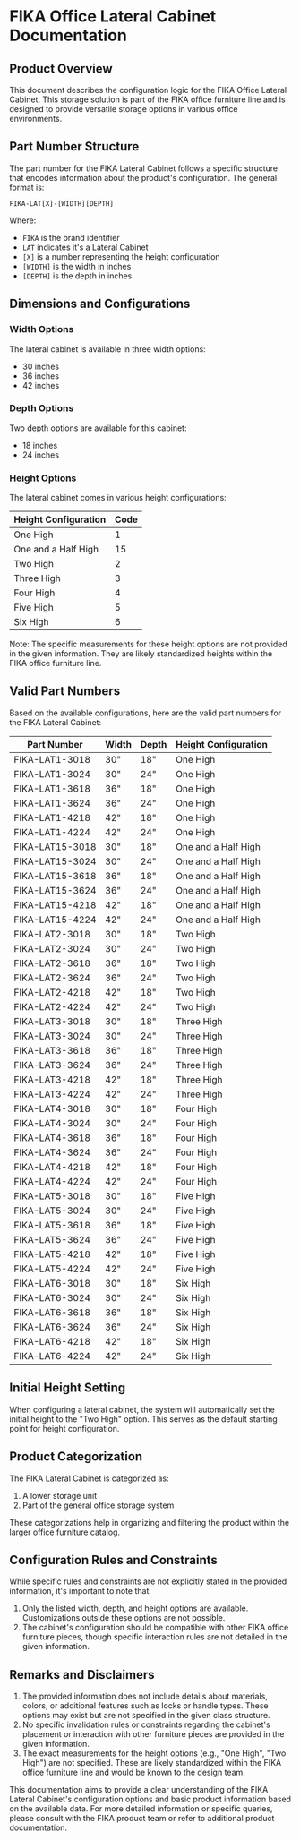 # FIKA Office Lateral Cabinet Documentation

## Product Overview

This document describes the configuration logic for the FIKA Office Lateral Cabinet. This storage solution is part of the FIKA office furniture line and is designed to provide versatile storage options in various office environments.

## Part Number Structure

The part number for the FIKA Lateral Cabinet follows a specific structure that encodes information about the product's configuration. The general format is:

```
FIKA-LAT[X]-[WIDTH][DEPTH]
```

Where:
- `FIKA` is the brand identifier
- `LAT` indicates it's a Lateral Cabinet
- `[X]` is a number representing the height configuration
- `[WIDTH]` is the width in inches
- `[DEPTH]` is the depth in inches

## Dimensions and Configurations

### Width Options
The lateral cabinet is available in three width options:
- 30 inches
- 36 inches
- 42 inches

### Depth Options
Two depth options are available for this cabinet:
- 18 inches
- 24 inches

### Height Options
The lateral cabinet comes in various height configurations:

| Height Configuration | Code |
|----------------------|------|
| One High             | 1    |
| One and a Half High  | 15   |
| Two High             | 2    |
| Three High           | 3    |
| Four High            | 4    |
| Five High            | 5    |
| Six High             | 6    |

Note: The specific measurements for these height options are not provided in the given information. They are likely standardized heights within the FIKA office furniture line.

## Valid Part Numbers

Based on the available configurations, here are the valid part numbers for the FIKA Lateral Cabinet:

| Part Number    | Width | Depth | Height Configuration |
|----------------|-------|-------|----------------------|
| FIKA-LAT1-3018 | 30"   | 18"   | One High             |
| FIKA-LAT1-3024 | 30"   | 24"   | One High             |
| FIKA-LAT1-3618 | 36"   | 18"   | One High             |
| FIKA-LAT1-3624 | 36"   | 24"   | One High             |
| FIKA-LAT1-4218 | 42"   | 18"   | One High             |
| FIKA-LAT1-4224 | 42"   | 24"   | One High             |
| FIKA-LAT15-3018| 30"   | 18"   | One and a Half High  |
| FIKA-LAT15-3024| 30"   | 24"   | One and a Half High  |
| FIKA-LAT15-3618| 36"   | 18"   | One and a Half High  |
| FIKA-LAT15-3624| 36"   | 24"   | One and a Half High  |
| FIKA-LAT15-4218| 42"   | 18"   | One and a Half High  |
| FIKA-LAT15-4224| 42"   | 24"   | One and a Half High  |
| FIKA-LAT2-3018 | 30"   | 18"   | Two High             |
| FIKA-LAT2-3024 | 30"   | 24"   | Two High             |
| FIKA-LAT2-3618 | 36"   | 18"   | Two High             |
| FIKA-LAT2-3624 | 36"   | 24"   | Two High             |
| FIKA-LAT2-4218 | 42"   | 18"   | Two High             |
| FIKA-LAT2-4224 | 42"   | 24"   | Two High             |
| FIKA-LAT3-3018 | 30"   | 18"   | Three High           |
| FIKA-LAT3-3024 | 30"   | 24"   | Three High           |
| FIKA-LAT3-3618 | 36"   | 18"   | Three High           |
| FIKA-LAT3-3624 | 36"   | 24"   | Three High           |
| FIKA-LAT3-4218 | 42"   | 18"   | Three High           |
| FIKA-LAT3-4224 | 42"   | 24"   | Three High           |
| FIKA-LAT4-3018 | 30"   | 18"   | Four High            |
| FIKA-LAT4-3024 | 30"   | 24"   | Four High            |
| FIKA-LAT4-3618 | 36"   | 18"   | Four High            |
| FIKA-LAT4-3624 | 36"   | 24"   | Four High            |
| FIKA-LAT4-4218 | 42"   | 18"   | Four High            |
| FIKA-LAT4-4224 | 42"   | 24"   | Four High            |
| FIKA-LAT5-3018 | 30"   | 18"   | Five High            |
| FIKA-LAT5-3024 | 30"   | 24"   | Five High            |
| FIKA-LAT5-3618 | 36"   | 18"   | Five High            |
| FIKA-LAT5-3624 | 36"   | 24"   | Five High            |
| FIKA-LAT5-4218 | 42"   | 18"   | Five High            |
| FIKA-LAT5-4224 | 42"   | 24"   | Five High            |
| FIKA-LAT6-3018 | 30"   | 18"   | Six High             |
| FIKA-LAT6-3024 | 30"   | 24"   | Six High             |
| FIKA-LAT6-3618 | 36"   | 18"   | Six High             |
| FIKA-LAT6-3624 | 36"   | 24"   | Six High             |
| FIKA-LAT6-4218 | 42"   | 18"   | Six High             |
| FIKA-LAT6-4224 | 42"   | 24"   | Six High             |

## Initial Height Setting

When configuring a lateral cabinet, the system will automatically set the initial height to the "Two High" option. This serves as the default starting point for height configuration.

## Product Categorization

The FIKA Lateral Cabinet is categorized as:
1. A lower storage unit
2. Part of the general office storage system

These categorizations help in organizing and filtering the product within the larger office furniture catalog.

## Configuration Rules and Constraints

While specific rules and constraints are not explicitly stated in the provided information, it's important to note that:

1. Only the listed width, depth, and height options are available. Customizations outside these options are not possible.
2. The cabinet's configuration should be compatible with other FIKA office furniture pieces, though specific interaction rules are not detailed in the given information.

## Remarks and Disclaimers

1. The provided information does not include details about materials, colors, or additional features such as locks or handle types. These options may exist but are not specified in the given class structure.
2. No specific invalidation rules or constraints regarding the cabinet's placement or interaction with other furniture pieces are provided in the given information.
3. The exact measurements for the height options (e.g., "One High", "Two High") are not specified. These are likely standardized within the FIKA office furniture line and would be known to the design team.

This documentation aims to provide a clear understanding of the FIKA Lateral Cabinet's configuration options and basic product information based on the available data. For more detailed information or specific queries, please consult with the FIKA product team or refer to additional product documentation.